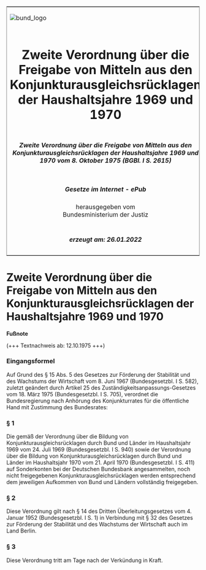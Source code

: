 <span id="DECKBLATT.html"></span>

<table border="0" frame="border" width="100%">

<tr valign="top">

<td align="left">

![bund\_logo](BfJ_2021_Web_de_de.gif)

</td>

<td align="right">

 

</td>

</tr>

<tr align="center" valign="middle">

<td colspan="2">

# Zweite Verordnung über die Freigabe von Mitteln aus den Konjunkturausgleichsrücklagen der Haushaltsjahre 1969 und 1970

</td>

</tr>

<tr align="center" valign="middle">

<td colspan="2">

##### Zweite Verordnung über die Freigabe von Mitteln aus den Konjunkturausgleichsrücklagen der Haushaltsjahre 1969 und 1970 vom 8. Oktober 1975 (BGBl. I S. 2615)

</td>

</tr>

<tr align="center" valign="middle">

<td colspan="2">

  
  

##### Gesetze im Internet - ePub  
  
herausgegeben vom  
Bundesministerium der Justiz

</td>

</tr>

<tr align="center" valign="bottom">

<td colspan="2">

  
  

##### erzeugt am: 26.01.2022

</td>

</tr>

</table>

<span id="BJNR026150975.html"></span>

# Zweite Verordnung über die Freigabe von Mitteln aus den Konjunkturausgleichsrücklagen der Haushaltsjahre 1969 und 1970

<div>

  
**Fußnote**

<div class="jnhtml">

<div>

<div class="jurAbsatz">

(+++ Textnachweis ab: 12.10.1975 +++)

</div>

</div>

</div>

</div>

<span id="BJNR026150975BJNE000100312.html"></span>

### Eingangsformel  

<div>

<div class="jnhtml">

<div>

<div class="jurAbsatz">

Auf Grund des § 15 Abs. 5 des Gesetzes zur Förderung der Stabilität und
des Wachstums der Wirtschaft vom 8. Juni 1967 (Bundesgesetzbl. I S.
582), zuletzt geändert durch Artikel 25 des
Zuständigkeitsanpassungs-Gesetzes vom 18. März 1975 (Bundesgesetzbl. I
S. 705), verordnet die Bundesregierung nach Anhörung des Konjunkturrates
für die öffentliche Hand mit Zustimmung des Bundesrates:

</div>

</div>

</div>

</div>

<span id="BJNR026150975BJNE000200312.html"></span>

### § 1  

<div>

<div class="jnhtml">

<div>

<div class="jurAbsatz">

Die gemäß der Verordnung über die Bildung von
Konjunkturausgleichsrücklagen durch Bund und Länder im Haushaltsjahr
1969 vom 24. Juli 1969 (Bundesgesetzbl. I S. 940) sowie der Verordnung
über die Bildung von Konjunkturausgleichsrücklagen durch Bund und
Länder im Haushaltsjahr 1970 vom 21. April 1970 (Bundesgesetzbl. I S.
411) auf Sonderkonten bei der Deutschen Bundesbank angesammelten, noch
nicht freigegebenen Konjunkturausgleichsrücklagen werden entsprechend
dem jeweiligen Aufkommen von Bund und Ländern vollständig freigegeben.

</div>

</div>

</div>

</div>

<span id="BJNR026150975BJNE000300312.html"></span>

### § 2  

<div>

<div class="jnhtml">

<div>

<div class="jurAbsatz">

Diese Verordnung gilt nach § 14 des Dritten Überleitungsgesetzes vom 4.
Januar 1952 (Bundesgesetzbl. I S. 1) in Verbindung mit § 32 des Gesetzes
zur Förderung der Stabilität und des Wachstums der Wirtschaft auch im
Land Berlin.

</div>

</div>

</div>

</div>

<span id="BJNR026150975BJNE000400312.html"></span>

### § 3  

<div>

<div class="jnhtml">

<div>

<div class="jurAbsatz">

Diese Verordnung tritt am Tage nach der Verkündung in Kraft.

</div>

</div>

</div>

</div>
